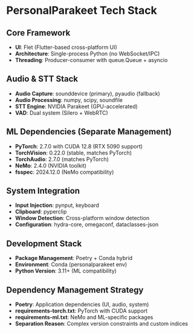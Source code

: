# PersonalParakeet Tech Stack

## Core Framework
- **UI**: Flet (Flutter-based cross-platform UI)
- **Architecture**: Single-process Python (no WebSocket/IPC)
- **Threading**: Producer-consumer with queue.Queue + asyncio

## Audio & STT Stack
- **Audio Capture**: sounddevice (primary), pyaudio (fallback)
- **Audio Processing**: numpy, scipy, soundfile
- **STT Engine**: NVIDIA Parakeet (GPU-accelerated)
- **VAD**: Dual system (Silero + WebRTC)

## ML Dependencies (Separate Management)
- **PyTorch**: 2.7.0 with CUDA 12.8 (RTX 5090 support)
- **TorchVision**: 0.22.0 (stable, matches PyTorch)
- **TorchAudio**: 2.7.0 (matches PyTorch)
- **NeMo**: 2.4.0 (NVIDIA toolkit)
- **fsspec**: 2024.12.0 (NeMo compatibility)

## System Integration
- **Input Injection**: pynput, keyboard
- **Clipboard**: pyperclip
- **Window Detection**: Cross-platform window detection
- **Configuration**: hydra-core, omegaconf, dataclasses-json

## Development Stack
- **Package Management**: Poetry + Conda hybrid
- **Environment**: Conda (personalparakeet env)
- **Python Version**: 3.11+ (ML compatibility)

## Dependency Management Strategy
- **Poetry**: Application dependencies (UI, audio, system)
- **requirements-torch.txt**: PyTorch with CUDA support
- **requirements-ml.txt**: NeMo and ML-specific packages
- **Separation Reason**: Complex version constraints and custom indices